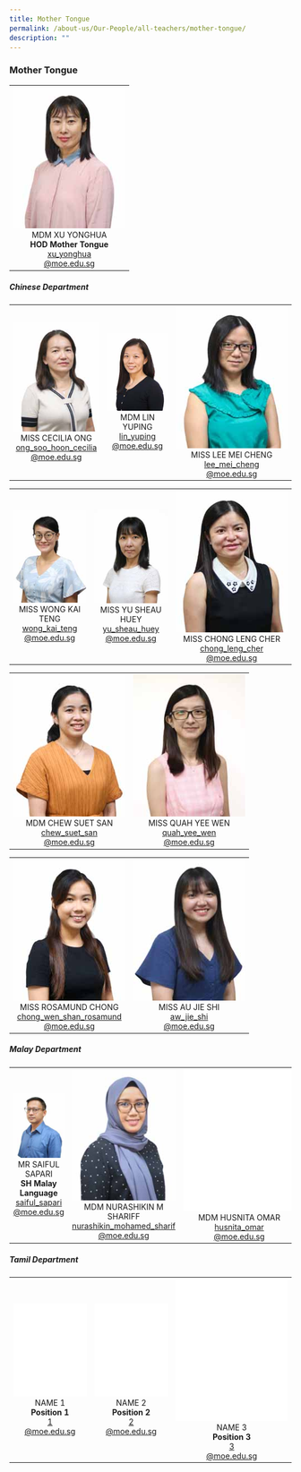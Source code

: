 ```yaml
---
title: Mother Tongue
permalink: /about-us/Our-People/all-teachers/mother-tongue/
description: ""
---
```

### **Mother Tongue**

 <table>
	<tbody>
		<tr>
			<td style="width: 200px;">
				<div style="text-align: center;">
					<img src="/images/About Us/Our People/MDM XU YONGHUA-200px.jpeg" style="width:200px">
					MDM XU YONGHUA<br>
					<b>HOD Mother Tongue</b><br>
					<a href="mailto:xu_yonghua@moe.edu.sg" target="">xu_yonghua<br>@moe.edu.sg</a>
				</div>
			</td>
		</tr>
		</tbody>
	</table>

##### Chinese Department

<table>
	<tbody>
		<tr>
			<td style="width: 200px;">
				<div style="text-align: center;">
					<img src="/images/About Us/Our People/MISS CECILIA ONG-200px.jpeg" style="width:200px">
					MISS CECILIA ONG<br>
					<a href="mailto:ong_soo_hoon_cecilia@moe.edu.sg" target="">ong_soo_hoon_cecilia<br>@moe.edu.sg</a>
				</div>
			</td>
			<td style="width: 200px;">
				<div style="text-align: center;">
					<img src="/images/About Us/Our People/MDM LIN YUPING-200px.jpeg" style="width:200px">
					MDM LIN YUPING<br>
					<a href="mailto:lin_yuping@moe.edu.sg" target="">lin_yuping<br>@moe.edu.sg</a>
				</div>
			</td>
			<td style="width: 200px;">
				<div style="text-align: center; width: 200px;">
					<img src="/images/About Us/Our People/MISS LEE MEI CHENG-200px.jpeg" style="width:200px">
					MISS LEE MEI CHENG<br>
					<a href="mailto:lee_mei_cheng@moe.edu.sg" target="">lee_mei_cheng<br>@moe.edu.sg</a>
				</div>
			</td>
		</tr>
	</tbody>
</table>

<table>
	<tbody>
		<tr>
			<td style="width: 200px;">
				<div style="text-align: center;">
					<img src="/images/About Us/Our People/MISS WONG KAI TENG-200px.jpeg" style="width:200px">
					MISS WONG KAI TENG<br>
					<a href="mailto:wong_kai_teng@moe.edu.sg" target="">wong_kai_teng<br>@moe.edu.sg</a>
				</div>
			</td>
			<td style="width: 200px;">
				<div style="text-align: center;">
					<img src="/images/About Us/Our People/MISS YU SHEAU HUEY-200px.jpeg" style="width:200px">
					MISS YU SHEAU HUEY<br>
					<a href="mailto:yu_sheau_huey@moe.edu.sg" target="">yu_sheau_huey<br>@moe.edu.sg</a>
				</div>
			</td>
			<td style="width: 200px;">
				<div style="text-align: center; width: 200px;">
					<img src="/images/About Us/Our People/MISS CHONG LENG CHER-200px.jpeg" style="width:200px">
					MISS CHONG LENG CHER<br>
					<a href="mailto:chong_leng_cher@moe.edu.sg" target="">chong_leng_cher<br>@moe.edu.sg</a>
				</div>
			</td>
		</tr>
	</tbody>
</table>

<table>
	<tbody>
		<tr>
			<td style="width: 200px;">
				<div style="text-align: center;">
					<img src="/images/About Us/Our People/MDM CHEW SUET SAN-200px.jpeg" style="width:200px">
					MDM CHEW SUET SAN<br>
					<a href="mailto:chew_suet_san@moe.edu.sg" target="">chew_suet_san<br>@moe.edu.sg</a>
				</div>
			</td>
			<td style="width: 200px;">
				<div style="text-align: center;">
					<img src="/images/About Us/Our People/MISS QUAH YEE WEN-200px.jpeg" style="width:200px">
					MISS QUAH YEE WEN<br>
					<a href="mailto:quah_yee_wen@moe.edu.sg" target="">quah_yee_wen<br>@moe.edu.sg</a>
				</div>
			</td>
		</tr>
	</tbody>
</table>

<table>
	<tbody>
		<tr>
			<td style="width: 200px;">
				<div style="text-align: center;">
					<img src="/images/About Us/Our People/MISS ROSAMUND CHONG-200px.jpeg" style="width:200px">
					MISS ROSAMUND CHONG<br>
					<a href="mailto:chong_wen_shan_rosamund@moe.edu.sg" target="">chong_wen_shan_rosamund<br>@moe.edu.sg</a>
				</div>
			</td>
			<td style="width: 200px;">
				<div style="text-align: center;">
					<img src="/images/About Us/Our People/MISS AU JIE SHI-200px.jpeg" style="width:200px">
					MISS AU JIE SHI<br>
					<a href="mailto:aw_jie_shi@moe.edu.sg" target="">aw_jie_shi<br>@moe.edu.sg</a>
				</div>
			</td>
		</tr>
	</tbody>
</table>


##### Malay Department

<table>
	<tbody>
		<tr>
			<td style="width: 200px;">
				<div style="text-align: center;">
					<img src="/images/About Us/Our People/MR SAIFUL SAPARI-200px.jpeg" style="width:200px">
					MR SAIFUL SAPARI<br>
					<b>SH Malay Language</b><br>
					<a href="mailto:saiful_sapari@moe.edu.sg" target="">saiful_sapari<br>@moe.edu.sg</a>
				</div>
			</td>
			<td style="width: 200px;">
				<div style="text-align: center;">
					<img src="/images/About Us/Our People/MDM NURASHIKIN M SHARIFF-200px.jpeg" style="width:200px">
					MDM NURASHIKIN M SHARIFF<br>
					<a href="mailto:nurashikin_mohamed_sharif@moe.edu.sg" target="">nurashikin_mohamed_sharif<br>@moe.edu.sg</a>
				</div>
			</td>
			<td style="width: 200px;">
				<div style="text-align: center; width: 200px;">
					<img src="/images/About Us/Our People/blank-200px.png" style="width:200px">
					MDM HUSNITA OMAR<br>
					<a href="mailto:husnita_omar@moe.edu.sg" target="">husnita_omar<br>@moe.edu.sg</a>
				</div>
			</td>
		</tr>
	</tbody>
</table>

##### Tamil Department

<table>
	<tbody>
		<tr>
			<td style="width: 200px;">
				<div style="text-align: center;">
					<img src="/images/About Us/Our People/blank-200px.png" style="width:200px">
					NAME 1<br>
					<b>Position 1</b><br>
					<a href="mailto:1@moe.edu.sg" target="">1<br>@moe.edu.sg</a>
				</div>
			</td>
			<td style="width: 200px;">
				<div style="text-align: center;">
					<img src="/images/About Us/Our People/blank-200px.png" style="width:200px">
					NAME 2<br>
					<b>Position 2</b><br>
					<a href="mailto:2@moe.edu.sg" target="">2<br>@moe.edu.sg</a>
				</div>
			</td>
			<td style="width: 200px;">
				<div style="text-align: center; width: 200px;">
					<img src="/images/About Us/Our People/blank-200px.png" style="width:200px">
					NAME 3<br>
					<b>Position 3</b><br>
					<a href="mailto:3@moe.edu.sg" target="">3<br>@moe.edu.sg</a>
				</div>
			</td>
		</tr>
	</tbody>
</table>